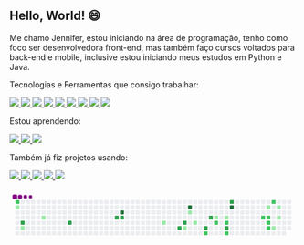 ## Hello, World! 😄


Me chamo Jennifer, estou iniciando na área de programação, tenho como foco ser desenvolvedora front-end, mas também faço cursos voltados para back-end e mobile, inclusive estou iniciando meus estudos em Python e Java. 


Tecnologias e Ferramentas que consigo trabalhar:

<a href="" alt="HTML5" target="_blank">
  <img src="https://img.shields.io/badge/HTML5-E34F26?style=for-the-badge&logo=html5&logoColor=white">
</a> <a href="" alt="CSS3" target="_blank">
  <img src="https://img.shields.io/badge/CSS3-1572B6?style=for-the-badge&logo=css3&logoColor=white">
</a> <a href="" alt="JavaScript" target="_blank">
  <img src="https://img.shields.io/badge/JavaScript-323330?style=for-the-badge&logo=javascript&logoColor=F7DF1E">
</a> <a href="" alt="ReactJS" target="_blank">
  <img src="https://img.shields.io/badge/React-20232A?style=for-the-badge&logo=react&logoColor=61DAFB">
</a> <a href="" alt="Git" target="_blank">
  <img src="https://img.shields.io/badge/Git-E34F26?style=for-the-badge&logo=git&logoColor=white">
</a> <a href="" alt="Material-UI" target="_blank">
  <img src="https://img.shields.io/badge/Material--UI-0081CB?style=for-the-badge&logo=material-ui&logoColor=white">
</a> <a href="" alt="Styled Components" target="_blank">
  <img src="https://img.shields.io/badge/styled--components-DB7093?style=for-the-badge&logo=styled-components&logoColor=white">
</a> <a href="" alt="GitLab" target="_blank"> <img src="https://img.shields.io/badge/GitLab-330F63?style=for-the-badge&logo=gitlab&logoColor=white"> </a> <a href="" alt="Git" target="_blank"> <img src="https://img.shields.io/badge/Git-E34F26?style=for-the-badge&logo=git&logoColor=white">
</a>




Estou aprendendo:

<a href="" alt="Python" target="_blank">
  <img src="https://img.shields.io/badge/Python-3776AB?style=for-the-badge&logo=python&logoColor=white">
</a> <a href="" alt="Java" target="_blank">
  <img src="https://img.shields.io/badge/Java-ED8B00?style=for-the-badge&logo=java&logoColor=white">
</a> <a href="" alt="NodeJS" target="_blank">
  <img src="https://img.shields.io/badge/Node.js-43853D?style=for-the-badge&logo=node.js&logoColor=white"> </a>




Também já fiz projetos usando:

<a href="" alt="AngularJS" target="_blank">
  <img src="https://img.shields.io/badge/AngularJS-E23237?style=for-the-badge&logo=angularjs&logoColor=white">
</a> <a href="" alt="VueJS" target="_blank">
  <img src="https://img.shields.io/badge/Vue.js-35495E?style=for-the-badge&logo=vue.js&logoColor=4FC08D">
</a> <a href="" alt="Amazon AWS" target="_blank">
  <img src="https://img.shields.io/badge/Amazon_AWS-232F3E?style=for-the-badge&logo=amazon-aws&logoColor=white"> </a> <a href="" alt="Blogger" target="_blank">
  <img src="https://img.shields.io/badge/Blogger-FF5722?style=for-the-badge&logo=blogger&logoColor=white"> </a> <a href="" alt="Wordpress" target="_blank">
  <img src="https://img.shields.io/badge/WordPress-006E93?style=for-the-badge&logo=wordpress&logoColor=white"> </a> 




<svg viewBox="-16 -32 880 192" width="880" height="192" xmlns="http://www.w3.org/2000/svg"><desc>Generated with https://github.com/Platane/snk</desc><style>@keyframes c0{60.14%{fill:var(--c2)}60.16%,to{fill:var(--ce)}}@keyframes c1{1.47%{fill:var(--c1)}1.49%,to{fill:var(--ce)}}@keyframes c2{61.98%{fill:var(--c3)}62%,to{fill:var(--ce)}}@keyframes c3{3.31%{fill:var(--c1)}3.33%,to{fill:var(--ce)}}@keyframes c4{5.53%{fill:var(--c1)}5.55%,to{fill:var(--ce)}}@keyframes c5{65.3%{fill:var(--c3)}65.32%,to{fill:var(--ce)}}@keyframes c6{68.99%{fill:var(--c3)}69.01%,to{fill:var(--ce)}}@keyframes c7{91.13%{fill:var(--c4)}91.15%,to{fill:var(--ce)}}@keyframes c8{69.36%{fill:var(--c3)}69.38%,to{fill:var(--ce)}}@keyframes c9{14.38%{fill:var(--c1)}14.4%,to{fill:var(--ce)}}@keyframes ca{74.9%{fill:var(--c3)}74.92%,to{fill:var(--ce)}}@keyframes cb{74.16%{fill:var(--c3)}74.18%,to{fill:var(--ce)}}@keyframes cc{19.18%{fill:var(--c1)}19.2%,to{fill:var(--ce)}}@keyframes cd{85.97%{fill:var(--c4)}85.99%,to{fill:var(--ce)}}@keyframes ce{16.96%{fill:var(--c1)}16.98%,to{fill:var(--ce)}}@keyframes cf{18.07%{fill:var(--c1)}18.09%,to{fill:var(--ce)}}@keyframes cg{76.74%{fill:var(--c3)}76.76%,to{fill:var(--ce)}}@keyframes ch{40.95%{fill:var(--c2)}40.97%,to{fill:var(--ce)}}@keyframes ci{77.85%{fill:var(--c3)}77.87%,to{fill:var(--ce)}}@keyframes cj{23.61%{fill:var(--c1)}23.63%,to{fill:var(--ce)}}@keyframes ck{39.47%{fill:var(--c2)}39.49%,to{fill:var(--ce)}}@keyframes cl{24.34%{fill:var(--c1)}24.36%,to{fill:var(--ce)}}@keyframes cm{38.74%{fill:var(--c2)}38.76%,to{fill:var(--ce)}}@keyframes cn{79.69%{fill:var(--c3)}79.71%,to{fill:var(--ce)}}@keyframes co{43.16%{fill:var(--c2)}43.18%,to{fill:var(--ce)}}@keyframes cp{82.65%{fill:var(--c3)}82.67%,to{fill:var(--ce)}}@keyframes cq{83.02%{fill:var(--c4)}83.04%,to{fill:var(--ce)}}@keyframes cr{32.09%{fill:var(--c2)}32.11%,to{fill:var(--ce)}}@keyframes cs{28.03%{fill:var(--c1)}28.05%,to{fill:var(--ce)}}@keyframes ct{31.72%{fill:var(--c2)}31.74%,to{fill:var(--ce)}}@keyframes cu{31.36%{fill:var(--c2)}31.38%,to{fill:var(--ce)}}@keyframes cv{30.99%{fill:var(--c2)}31.01%,to{fill:var(--ce)}}@keyframes cw{33.94%{fill:var(--c2)}33.96%,to{fill:var(--ce)}}@keyframes cx{30.62%{fill:var(--c1)}30.64%,to{fill:var(--ce)}}@keyframes cy{28.77%{fill:var(--c1)}28.79%,to{fill:var(--ce)}}@keyframes cz{29.51%{fill:var(--c1)}29.53%,to{fill:var(--ce)}}@keyframes u0{1.47%{transform:scale(0,1)}1.49%,3.31%{transform:scale(.08,1)}3.33%,5.53%{transform:scale(.15,1)}14.38%,5.55%{transform:scale(.23,1)}14.4%,16.96%{transform:scale(.31,1)}16.98%,18.07%{transform:scale(.38,1)}18.09%,19.18%{transform:scale(.46,1)}19.2%,23.61%{transform:scale(.54,1)}23.63%,24.34%{transform:scale(.62,1)}24.36%,28.03%{transform:scale(.69,1)}28.05%,28.77%{transform:scale(.77,1)}28.79%,29.51%{transform:scale(.85,1)}29.53%,30.62%{transform:scale(.92,1)}30.64%,to{transform:scale(1,1)}}@keyframes u1{30.99%{transform:scale(0,1)}31.01%,31.36%{transform:scale(.1,1)}31.38%,31.72%{transform:scale(.2,1)}31.74%,32.09%{transform:scale(.3,1)}32.11%,33.94%{transform:scale(.4,1)}33.96%,38.74%{transform:scale(.5,1)}38.76%,39.47%{transform:scale(.6,1)}39.49%,40.95%{transform:scale(.7,1)}40.97%,43.16%{transform:scale(.8,1)}43.18%,60.14%{transform:scale(.9,1)}60.16%,to{transform:scale(1,1)}}@keyframes u2{61.98%{transform:scale(0,1)}62%,65.3%{transform:scale(.1,1)}65.32%,68.99%{transform:scale(.2,1)}69.01%,69.36%{transform:scale(.3,1)}69.38%,74.16%{transform:scale(.4,1)}74.18%,74.9%{transform:scale(.5,1)}74.92%,76.74%{transform:scale(.6,1)}76.76%,77.85%{transform:scale(.7,1)}77.87%,79.69%{transform:scale(.8,1)}79.71%,82.65%{transform:scale(.9,1)}82.67%,to{transform:scale(1,1)}}@keyframes u3{83.02%{transform:scale(0,1)}83.04%,85.97%{transform:scale(.33,1)}85.99%,91.13%{transform:scale(.67,1)}91.15%,to{transform:scale(1,1)}}@keyframes s0{0%,99.63%{transform:translate(0,-16px)}.37%{transform:translate(-16px,-16px)}1.11%{transform:translate(-16px,16px)}1.48%,60.52%{transform:translate(0,16px)}2.95%{transform:translate(0,80px)}4.8%{transform:translate(80px,80px)}5.54%{transform:translate(80px,48px)}10.33%{transform:translate(288px,48px)}10.7%{transform:translate(288px,64px)}15.5%,74.54%{transform:translate(496px,64px)}15.87%{transform:translate(496px,48px)}16.61%{transform:translate(528px,48px)}16.97%{transform:translate(528px,32px)}17.34%{transform:translate(544px,32px)}18.08%{transform:translate(544px,64px)}18.45%{transform:translate(528px,64px)}18.82%{transform:translate(528px,80px)}19.19%{transform:translate(512px,80px)}19.56%{transform:translate(512px,96px)}20.66%{transform:translate(560px,96px)}21.4%{transform:translate(560px,64px)}21.77%{transform:translate(576px,64px)}22.51%{transform:translate(576px,32px)}23.25%{transform:translate(608px,32px)}23.62%{transform:translate(608px,48px)}26.57%{transform:translate(736px,48px)}26.94%{transform:translate(736px,32px)}27.68%{transform:translate(768px,32px)}28.04%{transform:translate(768px,16px)}28.78%{transform:translate(800px,16px)}29.52%{transform:translate(800px,48px)}29.89%{transform:translate(784px,48px)}30.63%{transform:translate(784px,80px)}31%{transform:translate(768px,80px)}31.73%{transform:translate(768px,48px)}32.1%{transform:translate(752px,48px)}32.47%{transform:translate(752px,32px)}33.21%{transform:translate(784px,32px)}33.95%{transform:translate(784px,0)}36.53%,82.29%{transform:translate(672px,0)}37.27%{transform:translate(672px,32px)}38.01%{transform:translate(640px,32px)}38.75%{transform:translate(640px,64px)}39.85%{transform:translate(592px,64px)}40.59%{transform:translate(592px,96px)}40.96%{transform:translate(576px,96px)}41.33%{transform:translate(576px,112px)}42.8%{transform:translate(640px,112px)}43.17%{transform:translate(640px,96px)}43.54%{transform:translate(624px,96px)}45.76%{transform:translate(624px,0)}60.15%{transform:translate(0,0)}60.89%{transform:translate(16px,16px)}61.99%{transform:translate(16px,64px)}68.63%{transform:translate(304px,64px)}69%{transform:translate(304px,48px)}73.8%{transform:translate(512px,48px)}74.17%{transform:translate(512px,64px)}74.91%{transform:translate(496px,80px)}77.12%{transform:translate(592px,80px)}77.86%{transform:translate(592px,48px)}78.97%{transform:translate(640px,48px)}79.7%{transform:translate(640px,80px)}80.44%{transform:translate(672px,80px)}82.66%{transform:translate(656px,0)}83.03%{transform:translate(656px,16px)}90.77%{transform:translate(320px,16px)}91.14%{transform:translate(320px,32px)}96.31%{transform:translate(96px,32px)}96.68%{transform:translate(96px,16px)}97.05%{transform:translate(80px,16px)}97.42%{transform:translate(80px,0)}98.15%{transform:translate(48px,0)}98.52%{transform:translate(48px,-16px)}}@keyframes s1{0%,99.63%{transform:translate(16px,-16px)}.74%{transform:translate(-16px,-16px)}1.48%{transform:translate(-16px,16px)}1.85%,60.89%{transform:translate(0,16px)}3.32%{transform:translate(0,80px)}5.17%{transform:translate(80px,80px)}5.9%{transform:translate(80px,48px)}10.7%{transform:translate(288px,48px)}11.07%{transform:translate(288px,64px)}15.87%,74.91%{transform:translate(496px,64px)}16.24%{transform:translate(496px,48px)}16.97%{transform:translate(528px,48px)}17.34%{transform:translate(528px,32px)}17.71%{transform:translate(544px,32px)}18.45%{transform:translate(544px,64px)}18.82%{transform:translate(528px,64px)}19.19%{transform:translate(528px,80px)}19.56%{transform:translate(512px,80px)}19.93%{transform:translate(512px,96px)}21.03%{transform:translate(560px,96px)}21.77%{transform:translate(560px,64px)}22.14%{transform:translate(576px,64px)}22.88%{transform:translate(576px,32px)}23.62%{transform:translate(608px,32px)}23.99%{transform:translate(608px,48px)}26.94%{transform:translate(736px,48px)}27.31%{transform:translate(736px,32px)}28.04%{transform:translate(768px,32px)}28.41%{transform:translate(768px,16px)}29.15%{transform:translate(800px,16px)}29.89%{transform:translate(800px,48px)}30.26%{transform:translate(784px,48px)}31%{transform:translate(784px,80px)}31.37%{transform:translate(768px,80px)}32.1%{transform:translate(768px,48px)}32.47%{transform:translate(752px,48px)}32.84%{transform:translate(752px,32px)}33.58%{transform:translate(784px,32px)}34.32%{transform:translate(784px,0)}36.9%,82.66%{transform:translate(672px,0)}37.64%{transform:translate(672px,32px)}38.38%{transform:translate(640px,32px)}39.11%{transform:translate(640px,64px)}40.22%{transform:translate(592px,64px)}40.96%{transform:translate(592px,96px)}41.33%{transform:translate(576px,96px)}41.7%{transform:translate(576px,112px)}43.17%{transform:translate(640px,112px)}43.54%{transform:translate(640px,96px)}43.91%{transform:translate(624px,96px)}46.13%{transform:translate(624px,0)}60.52%{transform:translate(0,0)}61.25%{transform:translate(16px,16px)}62.36%{transform:translate(16px,64px)}69%{transform:translate(304px,64px)}69.37%{transform:translate(304px,48px)}74.17%{transform:translate(512px,48px)}74.54%{transform:translate(512px,64px)}75.28%{transform:translate(496px,80px)}77.49%{transform:translate(592px,80px)}78.23%{transform:translate(592px,48px)}79.34%{transform:translate(640px,48px)}80.07%{transform:translate(640px,80px)}80.81%{transform:translate(672px,80px)}83.03%{transform:translate(656px,0)}83.39%{transform:translate(656px,16px)}91.14%{transform:translate(320px,16px)}91.51%{transform:translate(320px,32px)}96.68%{transform:translate(96px,32px)}97.05%{transform:translate(96px,16px)}97.42%{transform:translate(80px,16px)}97.79%{transform:translate(80px,0)}98.52%{transform:translate(48px,0)}98.89%{transform:translate(48px,-16px)}}@keyframes s2{0%,99.63%{transform:translate(32px,-16px)}1.11%{transform:translate(-16px,-16px)}1.85%{transform:translate(-16px,16px)}2.21%,61.25%{transform:translate(0,16px)}3.69%{transform:translate(0,80px)}5.54%{transform:translate(80px,80px)}6.27%{transform:translate(80px,48px)}11.07%{transform:translate(288px,48px)}11.44%{transform:translate(288px,64px)}16.24%,75.28%{transform:translate(496px,64px)}16.61%{transform:translate(496px,48px)}17.34%{transform:translate(528px,48px)}17.71%{transform:translate(528px,32px)}18.08%{transform:translate(544px,32px)}18.82%{transform:translate(544px,64px)}19.19%{transform:translate(528px,64px)}19.56%{transform:translate(528px,80px)}19.93%{transform:translate(512px,80px)}20.3%{transform:translate(512px,96px)}21.4%{transform:translate(560px,96px)}22.14%{transform:translate(560px,64px)}22.51%{transform:translate(576px,64px)}23.25%{transform:translate(576px,32px)}23.99%{transform:translate(608px,32px)}24.35%{transform:translate(608px,48px)}27.31%{transform:translate(736px,48px)}27.68%{transform:translate(736px,32px)}28.41%{transform:translate(768px,32px)}28.78%{transform:translate(768px,16px)}29.52%{transform:translate(800px,16px)}30.26%{transform:translate(800px,48px)}30.63%{transform:translate(784px,48px)}31.37%{transform:translate(784px,80px)}31.73%{transform:translate(768px,80px)}32.47%{transform:translate(768px,48px)}32.84%{transform:translate(752px,48px)}33.21%{transform:translate(752px,32px)}33.95%{transform:translate(784px,32px)}34.69%{transform:translate(784px,0)}37.27%,83.03%{transform:translate(672px,0)}38.01%{transform:translate(672px,32px)}38.75%{transform:translate(640px,32px)}39.48%{transform:translate(640px,64px)}40.59%{transform:translate(592px,64px)}41.33%{transform:translate(592px,96px)}41.7%{transform:translate(576px,96px)}42.07%{transform:translate(576px,112px)}43.54%{transform:translate(640px,112px)}43.91%{transform:translate(640px,96px)}44.28%{transform:translate(624px,96px)}46.49%{transform:translate(624px,0)}60.89%{transform:translate(0,0)}61.62%{transform:translate(16px,16px)}62.73%{transform:translate(16px,64px)}69.37%{transform:translate(304px,64px)}69.74%{transform:translate(304px,48px)}74.54%{transform:translate(512px,48px)}74.91%{transform:translate(512px,64px)}75.65%{transform:translate(496px,80px)}77.86%{transform:translate(592px,80px)}78.6%{transform:translate(592px,48px)}79.7%{transform:translate(640px,48px)}80.44%{transform:translate(640px,80px)}81.18%{transform:translate(672px,80px)}83.39%{transform:translate(656px,0)}83.76%{transform:translate(656px,16px)}91.51%{transform:translate(320px,16px)}91.88%{transform:translate(320px,32px)}97.05%{transform:translate(96px,32px)}97.42%{transform:translate(96px,16px)}97.79%{transform:translate(80px,16px)}98.15%{transform:translate(80px,0)}98.89%{transform:translate(48px,0)}99.26%{transform:translate(48px,-16px)}}@keyframes s3{0%,99.63%{transform:translate(48px,-16px)}1.48%{transform:translate(-16px,-16px)}2.21%{transform:translate(-16px,16px)}2.58%,61.62%{transform:translate(0,16px)}4.06%{transform:translate(0,80px)}5.9%{transform:translate(80px,80px)}6.64%{transform:translate(80px,48px)}11.44%{transform:translate(288px,48px)}11.81%{transform:translate(288px,64px)}16.61%,75.65%{transform:translate(496px,64px)}16.97%{transform:translate(496px,48px)}17.71%{transform:translate(528px,48px)}18.08%{transform:translate(528px,32px)}18.45%{transform:translate(544px,32px)}19.19%{transform:translate(544px,64px)}19.56%{transform:translate(528px,64px)}19.93%{transform:translate(528px,80px)}20.3%{transform:translate(512px,80px)}20.66%{transform:translate(512px,96px)}21.77%{transform:translate(560px,96px)}22.51%{transform:translate(560px,64px)}22.88%{transform:translate(576px,64px)}23.62%{transform:translate(576px,32px)}24.35%{transform:translate(608px,32px)}24.72%{transform:translate(608px,48px)}27.68%{transform:translate(736px,48px)}28.04%{transform:translate(736px,32px)}28.78%{transform:translate(768px,32px)}29.15%{transform:translate(768px,16px)}29.89%{transform:translate(800px,16px)}30.63%{transform:translate(800px,48px)}31%{transform:translate(784px,48px)}31.73%{transform:translate(784px,80px)}32.1%{transform:translate(768px,80px)}32.84%{transform:translate(768px,48px)}33.21%{transform:translate(752px,48px)}33.58%{transform:translate(752px,32px)}34.32%{transform:translate(784px,32px)}35.06%{transform:translate(784px,0)}37.64%,83.39%{transform:translate(672px,0)}38.38%{transform:translate(672px,32px)}39.11%{transform:translate(640px,32px)}39.85%{transform:translate(640px,64px)}40.96%{transform:translate(592px,64px)}41.7%{transform:translate(592px,96px)}42.07%{transform:translate(576px,96px)}42.44%{transform:translate(576px,112px)}43.91%{transform:translate(640px,112px)}44.28%{transform:translate(640px,96px)}44.65%{transform:translate(624px,96px)}46.86%{transform:translate(624px,0)}61.25%{transform:translate(0,0)}61.99%{transform:translate(16px,16px)}63.1%{transform:translate(16px,64px)}69.74%{transform:translate(304px,64px)}70.11%{transform:translate(304px,48px)}74.91%{transform:translate(512px,48px)}75.28%{transform:translate(512px,64px)}76.01%{transform:translate(496px,80px)}78.23%{transform:translate(592px,80px)}78.97%{transform:translate(592px,48px)}80.07%{transform:translate(640px,48px)}80.81%{transform:translate(640px,80px)}81.55%{transform:translate(672px,80px)}83.76%{transform:translate(656px,0)}84.13%{transform:translate(656px,16px)}91.88%{transform:translate(320px,16px)}92.25%{transform:translate(320px,32px)}97.42%{transform:translate(96px,32px)}97.79%{transform:translate(96px,16px)}98.15%{transform:translate(80px,16px)}98.52%{transform:translate(80px,0)}99.26%{transform:translate(48px,0)}}:root{--cb:#1b1f230a;--cs:purple;--ce:#ebedf0;--c0:#ebedf0;--c1:#9be9a8;--c2:#40c463;--c3:#30a14e;--c4:#216e39}@media (prefers-color-scheme:dark){:root{--cb:#1b1f230a;--cs:purple;--ce:#161b22;--c1:#01311f;--c2:#034525;--c3:#0f6d31;--c4:#00c647}}.c{shape-rendering:geometricPrecision;fill:var(--ce);stroke-width:1px;stroke:var(--cb);animation:none 27100ms linear infinite}.c.c0{fill:var(--c2);animation-name:c0}.c.c1{fill:var(--c1);animation-name:c1}.c.c2{fill:var(--c3);animation-name:c2}.c.c3,.c.c4{fill:var(--c1);animation-name:c3}.c.c4{animation-name:c4}.c.c5,.c.c6{fill:var(--c3);animation-name:c5}.c.c6{animation-name:c6}.c.c7{fill:var(--c4);animation-name:c7}.c.c8{fill:var(--c3);animation-name:c8}.c.c9{fill:var(--c1);animation-name:c9}.c.ca,.c.cb{fill:var(--c3);animation-name:ca}.c.cb{animation-name:cb}.c.cc{fill:var(--c1);animation-name:cc}.c.cd{fill:var(--c4);animation-name:cd}.c.ce,.c.cf{fill:var(--c1);animation-name:ce}.c.cf{animation-name:cf}.c.cg{fill:var(--c3);animation-name:cg}.c.ch{fill:var(--c2);animation-name:ch}.c.ci{fill:var(--c3);animation-name:ci}.c.cj{fill:var(--c1);animation-name:cj}.c.ck{fill:var(--c2);animation-name:ck}.c.cl{fill:var(--c1);animation-name:cl}.c.cm{fill:var(--c2);animation-name:cm}.c.cn{fill:var(--c3);animation-name:cn}.c.co{fill:var(--c2);animation-name:co}.c.cp{fill:var(--c3);animation-name:cp}.c.cq{fill:var(--c4);animation-name:cq}.c.cr{fill:var(--c2);animation-name:cr}.c.cs{fill:var(--c1);animation-name:cs}.c.ct{fill:var(--c2);animation-name:ct}.c.cu,.c.cv,.c.cw{fill:var(--c2);animation-name:cu}.c.cv,.c.cw{animation-name:cv}.c.cw{animation-name:cw}.c.cx,.c.cy,.c.cz{fill:var(--c1);animation-name:cx}.c.cy,.c.cz{animation-name:cy}.c.cz{animation-name:cz}.s,.u{animation:none linear 27100ms infinite}.u,.u.u0{transform-origin:0 0}.u{transform:scale(0,1)}.u.u0{fill:var(--c1);animation-name:u0}.u.u1{fill:var(--c2);animation-name:u1;transform-origin:306.2px 0}.u.u2{fill:var(--c3);animation-name:u2;transform-origin:541.8px 0}.u.u3{fill:var(--c4);animation-name:u3;transform-origin:777.3px 0}.s{shape-rendering:geometricPrecision;fill:var(--cs)}.s.s0{transform:translate(0,-16px);animation-name:s0}.s.s1{transform:translate(16px,-16px);animation-name:s1}.s.s2{transform:translate(32px,-16px);animation-name:s2}.s.s3{transform:translate(48px,-16px);animation-name:s3}</style><rect class="c c0" x="2" y="2" rx="2" ry="2" width="12" height="12"/><rect class="c c1" x="2" y="18" rx="2" ry="2" width="12" height="12"/><rect class="c" x="2" y="34" rx="2" ry="2" width="12" height="12"/><rect class="c" x="2" y="50" rx="2" ry="2" width="12" height="12"/><rect class="c" x="2" y="66" rx="2" ry="2" width="12" height="12"/><rect class="c" x="2" y="82" rx="2" ry="2" width="12" height="12"/><rect class="c" x="2" y="98" rx="2" ry="2" width="12" height="12"/><rect class="c" x="18" y="2" rx="2" ry="2" width="12" height="12"/><rect class="c" x="18" y="18" rx="2" ry="2" width="12" height="12"/><rect class="c" x="18" y="34" rx="2" ry="2" width="12" height="12"/><rect class="c" x="18" y="50" rx="2" ry="2" width="12" height="12"/><rect class="c c2" x="18" y="66" rx="2" ry="2" width="12" height="12"/><rect class="c c3" x="18" y="82" rx="2" ry="2" width="12" height="12"/><rect class="c" x="18" y="98" rx="2" ry="2" width="12" height="12"/><rect class="c" x="34" y="2" rx="2" ry="2" width="12" height="12"/><rect class="c" x="34" y="18" rx="2" ry="2" width="12" height="12"/><rect class="c" x="34" y="34" rx="2" ry="2" width="12" height="12"/><rect class="c" x="34" y="50" rx="2" ry="2" width="12" height="12"/><rect class="c" x="34" y="66" rx="2" ry="2" width="12" height="12"/><rect class="c" x="34" y="82" rx="2" ry="2" width="12" height="12"/><rect class="c" x="34" y="98" rx="2" ry="2" width="12" height="12"/><rect class="c" x="50" y="2" rx="2" ry="2" width="12" height="12"/><rect class="c" x="50" y="18" rx="2" ry="2" width="12" height="12"/><rect class="c" x="50" y="34" rx="2" ry="2" width="12" height="12"/><rect class="c" x="50" y="50" rx="2" ry="2" width="12" height="12"/><rect class="c" x="50" y="66" rx="2" ry="2" width="12" height="12"/><rect class="c" x="50" y="82" rx="2" ry="2" width="12" height="12"/><rect class="c" x="50" y="98" rx="2" ry="2" width="12" height="12"/><rect class="c" x="66" y="2" rx="2" ry="2" width="12" height="12"/><rect class="c" x="66" y="18" rx="2" ry="2" width="12" height="12"/><rect class="c" x="66" y="34" rx="2" ry="2" width="12" height="12"/><rect class="c" x="66" y="50" rx="2" ry="2" width="12" height="12"/><rect class="c" x="66" y="66" rx="2" ry="2" width="12" height="12"/><rect class="c" x="66" y="82" rx="2" ry="2" width="12" height="12"/><rect class="c" x="66" y="98" rx="2" ry="2" width="12" height="12"/><rect class="c" x="82" y="2" rx="2" ry="2" width="12" height="12"/><rect class="c" x="82" y="18" rx="2" ry="2" width="12" height="12"/><rect class="c" x="82" y="34" rx="2" ry="2" width="12" height="12"/><rect class="c c4" x="82" y="50" rx="2" ry="2" width="12" height="12"/><rect class="c" x="82" y="66" rx="2" ry="2" width="12" height="12"/><rect class="c" x="82" y="82" rx="2" ry="2" width="12" height="12"/><rect class="c" x="82" y="98" rx="2" ry="2" width="12" height="12"/><rect class="c" x="98" y="2" rx="2" ry="2" width="12" height="12"/><rect class="c" x="98" y="18" rx="2" ry="2" width="12" height="12"/><rect class="c" x="98" y="34" rx="2" ry="2" width="12" height="12"/><rect class="c" x="98" y="50" rx="2" ry="2" width="12" height="12"/><rect class="c" x="98" y="66" rx="2" ry="2" width="12" height="12"/><rect class="c" x="98" y="82" rx="2" ry="2" width="12" height="12"/><rect class="c" x="98" y="98" rx="2" ry="2" width="12" height="12"/><rect class="c" x="114" y="2" rx="2" ry="2" width="12" height="12"/><rect class="c" x="114" y="18" rx="2" ry="2" width="12" height="12"/><rect class="c" x="114" y="34" rx="2" ry="2" width="12" height="12"/><rect class="c" x="114" y="50" rx="2" ry="2" width="12" height="12"/><rect class="c" x="114" y="66" rx="2" ry="2" width="12" height="12"/><rect class="c" x="114" y="82" rx="2" ry="2" width="12" height="12"/><rect class="c" x="114" y="98" rx="2" ry="2" width="12" height="12"/><rect class="c" x="130" y="2" rx="2" ry="2" width="12" height="12"/><rect class="c" x="130" y="18" rx="2" ry="2" width="12" height="12"/><rect class="c" x="130" y="34" rx="2" ry="2" width="12" height="12"/><rect class="c" x="130" y="50" rx="2" ry="2" width="12" height="12"/><rect class="c" x="130" y="66" rx="2" ry="2" width="12" height="12"/><rect class="c" x="130" y="82" rx="2" ry="2" width="12" height="12"/><rect class="c" x="130" y="98" rx="2" ry="2" width="12" height="12"/><rect class="c" x="146" y="2" rx="2" ry="2" width="12" height="12"/><rect class="c" x="146" y="18" rx="2" ry="2" width="12" height="12"/><rect class="c" x="146" y="34" rx="2" ry="2" width="12" height="12"/><rect class="c" x="146" y="50" rx="2" ry="2" width="12" height="12"/><rect class="c" x="146" y="66" rx="2" ry="2" width="12" height="12"/><rect class="c" x="146" y="82" rx="2" ry="2" width="12" height="12"/><rect class="c" x="146" y="98" rx="2" ry="2" width="12" height="12"/><rect class="c" x="162" y="2" rx="2" ry="2" width="12" height="12"/><rect class="c" x="162" y="18" rx="2" ry="2" width="12" height="12"/><rect class="c" x="162" y="34" rx="2" ry="2" width="12" height="12"/><rect class="c" x="162" y="50" rx="2" ry="2" width="12" height="12"/><rect class="c c5" x="162" y="66" rx="2" ry="2" width="12" height="12"/><rect class="c" x="162" y="82" rx="2" ry="2" width="12" height="12"/><rect class="c" x="162" y="98" rx="2" ry="2" width="12" height="12"/><rect class="c" x="178" y="2" rx="2" ry="2" width="12" height="12"/><rect class="c" x="178" y="18" rx="2" ry="2" width="12" height="12"/><rect class="c" x="178" y="34" rx="2" ry="2" width="12" height="12"/><rect class="c" x="178" y="50" rx="2" ry="2" width="12" height="12"/><rect class="c" x="178" y="66" rx="2" ry="2" width="12" height="12"/><rect class="c" x="178" y="82" rx="2" ry="2" width="12" height="12"/><rect class="c" x="178" y="98" rx="2" ry="2" width="12" height="12"/><rect class="c" x="194" y="2" rx="2" ry="2" width="12" height="12"/><rect class="c" x="194" y="18" rx="2" ry="2" width="12" height="12"/><rect class="c" x="194" y="34" rx="2" ry="2" width="12" height="12"/><rect class="c" x="194" y="50" rx="2" ry="2" width="12" height="12"/><rect class="c" x="194" y="66" rx="2" ry="2" width="12" height="12"/><rect class="c" x="194" y="82" rx="2" ry="2" width="12" height="12"/><rect class="c" x="194" y="98" rx="2" ry="2" width="12" height="12"/><rect class="c" x="210" y="2" rx="2" ry="2" width="12" height="12"/><rect class="c" x="210" y="18" rx="2" ry="2" width="12" height="12"/><rect class="c" x="210" y="34" rx="2" ry="2" width="12" height="12"/><rect class="c" x="210" y="50" rx="2" ry="2" width="12" height="12"/><rect class="c" x="210" y="66" rx="2" ry="2" width="12" height="12"/><rect class="c" x="210" y="82" rx="2" ry="2" width="12" height="12"/><rect class="c" x="210" y="98" rx="2" ry="2" width="12" height="12"/><rect class="c" x="226" y="2" rx="2" ry="2" width="12" height="12"/><rect class="c" x="226" y="18" rx="2" ry="2" width="12" height="12"/><rect class="c" x="226" y="34" rx="2" ry="2" width="12" height="12"/><rect class="c" x="226" y="50" rx="2" ry="2" width="12" height="12"/><rect class="c" x="226" y="66" rx="2" ry="2" width="12" height="12"/><rect class="c" x="226" y="82" rx="2" ry="2" width="12" height="12"/><rect class="c" x="226" y="98" rx="2" ry="2" width="12" height="12"/><rect class="c" x="242" y="2" rx="2" ry="2" width="12" height="12"/><rect class="c" x="242" y="18" rx="2" ry="2" width="12" height="12"/><rect class="c" x="242" y="34" rx="2" ry="2" width="12" height="12"/><rect class="c" x="242" y="50" rx="2" ry="2" width="12" height="12"/><rect class="c" x="242" y="66" rx="2" ry="2" width="12" height="12"/><rect class="c" x="242" y="82" rx="2" ry="2" width="12" height="12"/><rect class="c" x="242" y="98" rx="2" ry="2" width="12" height="12"/><rect class="c" x="258" y="2" rx="2" ry="2" width="12" height="12"/><rect class="c" x="258" y="18" rx="2" ry="2" width="12" height="12"/><rect class="c" x="258" y="34" rx="2" ry="2" width="12" height="12"/><rect class="c" x="258" y="50" rx="2" ry="2" width="12" height="12"/><rect class="c" x="258" y="66" rx="2" ry="2" width="12" height="12"/><rect class="c" x="258" y="82" rx="2" ry="2" width="12" height="12"/><rect class="c" x="258" y="98" rx="2" ry="2" width="12" height="12"/><rect class="c" x="274" y="2" rx="2" ry="2" width="12" height="12"/><rect class="c" x="274" y="18" rx="2" ry="2" width="12" height="12"/><rect class="c" x="274" y="34" rx="2" ry="2" width="12" height="12"/><rect class="c" x="274" y="50" rx="2" ry="2" width="12" height="12"/><rect class="c" x="274" y="66" rx="2" ry="2" width="12" height="12"/><rect class="c" x="274" y="82" rx="2" ry="2" width="12" height="12"/><rect class="c" x="274" y="98" rx="2" ry="2" width="12" height="12"/><rect class="c" x="290" y="2" rx="2" ry="2" width="12" height="12"/><rect class="c" x="290" y="18" rx="2" ry="2" width="12" height="12"/><rect class="c" x="290" y="34" rx="2" ry="2" width="12" height="12"/><rect class="c" x="290" y="50" rx="2" ry="2" width="12" height="12"/><rect class="c" x="290" y="66" rx="2" ry="2" width="12" height="12"/><rect class="c" x="290" y="82" rx="2" ry="2" width="12" height="12"/><rect class="c" x="290" y="98" rx="2" ry="2" width="12" height="12"/><rect class="c" x="306" y="2" rx="2" ry="2" width="12" height="12"/><rect class="c" x="306" y="18" rx="2" ry="2" width="12" height="12"/><rect class="c" x="306" y="34" rx="2" ry="2" width="12" height="12"/><rect class="c c6" x="306" y="50" rx="2" ry="2" width="12" height="12"/><rect class="c" x="306" y="66" rx="2" ry="2" width="12" height="12"/><rect class="c" x="306" y="82" rx="2" ry="2" width="12" height="12"/><rect class="c" x="306" y="98" rx="2" ry="2" width="12" height="12"/><rect class="c" x="322" y="2" rx="2" ry="2" width="12" height="12"/><rect class="c" x="322" y="18" rx="2" ry="2" width="12" height="12"/><rect class="c c7" x="322" y="34" rx="2" ry="2" width="12" height="12"/><rect class="c c8" x="322" y="50" rx="2" ry="2" width="12" height="12"/><rect class="c" x="322" y="66" rx="2" ry="2" width="12" height="12"/><rect class="c" x="322" y="82" rx="2" ry="2" width="12" height="12"/><rect class="c" x="322" y="98" rx="2" ry="2" width="12" height="12"/><rect class="c" x="338" y="2" rx="2" ry="2" width="12" height="12"/><rect class="c" x="338" y="18" rx="2" ry="2" width="12" height="12"/><rect class="c" x="338" y="34" rx="2" ry="2" width="12" height="12"/><rect class="c" x="338" y="50" rx="2" ry="2" width="12" height="12"/><rect class="c" x="338" y="66" rx="2" ry="2" width="12" height="12"/><rect class="c" x="338" y="82" rx="2" ry="2" width="12" height="12"/><rect class="c" x="338" y="98" rx="2" ry="2" width="12" height="12"/><rect class="c" x="354" y="2" rx="2" ry="2" width="12" height="12"/><rect class="c" x="354" y="18" rx="2" ry="2" width="12" height="12"/><rect class="c" x="354" y="34" rx="2" ry="2" width="12" height="12"/><rect class="c" x="354" y="50" rx="2" ry="2" width="12" height="12"/><rect class="c" x="354" y="66" rx="2" ry="2" width="12" height="12"/><rect class="c" x="354" y="82" rx="2" ry="2" width="12" height="12"/><rect class="c" x="354" y="98" rx="2" ry="2" width="12" height="12"/><rect class="c" x="370" y="2" rx="2" ry="2" width="12" height="12"/><rect class="c" x="370" y="18" rx="2" ry="2" width="12" height="12"/><rect class="c" x="370" y="34" rx="2" ry="2" width="12" height="12"/><rect class="c" x="370" y="50" rx="2" ry="2" width="12" height="12"/><rect class="c" x="370" y="66" rx="2" ry="2" width="12" height="12"/><rect class="c" x="370" y="82" rx="2" ry="2" width="12" height="12"/><rect class="c" x="370" y="98" rx="2" ry="2" width="12" height="12"/><rect class="c" x="386" y="2" rx="2" ry="2" width="12" height="12"/><rect class="c" x="386" y="18" rx="2" ry="2" width="12" height="12"/><rect class="c" x="386" y="34" rx="2" ry="2" width="12" height="12"/><rect class="c" x="386" y="50" rx="2" ry="2" width="12" height="12"/><rect class="c" x="386" y="66" rx="2" ry="2" width="12" height="12"/><rect class="c" x="386" y="82" rx="2" ry="2" width="12" height="12"/><rect class="c" x="386" y="98" rx="2" ry="2" width="12" height="12"/><rect class="c" x="402" y="2" rx="2" ry="2" width="12" height="12"/><rect class="c" x="402" y="18" rx="2" ry="2" width="12" height="12"/><rect class="c" x="402" y="34" rx="2" ry="2" width="12" height="12"/><rect class="c" x="402" y="50" rx="2" ry="2" width="12" height="12"/><rect class="c" x="402" y="66" rx="2" ry="2" width="12" height="12"/><rect class="c" x="402" y="82" rx="2" ry="2" width="12" height="12"/><rect class="c" x="402" y="98" rx="2" ry="2" width="12" height="12"/><rect class="c" x="418" y="2" rx="2" ry="2" width="12" height="12"/><rect class="c" x="418" y="18" rx="2" ry="2" width="12" height="12"/><rect class="c" x="418" y="34" rx="2" ry="2" width="12" height="12"/><rect class="c" x="418" y="50" rx="2" ry="2" width="12" height="12"/><rect class="c" x="418" y="66" rx="2" ry="2" width="12" height="12"/><rect class="c" x="418" y="82" rx="2" ry="2" width="12" height="12"/><rect class="c" x="418" y="98" rx="2" ry="2" width="12" height="12"/><rect class="c" x="434" y="2" rx="2" ry="2" width="12" height="12"/><rect class="c" x="434" y="18" rx="2" ry="2" width="12" height="12"/><rect class="c" x="434" y="34" rx="2" ry="2" width="12" height="12"/><rect class="c" x="434" y="50" rx="2" ry="2" width="12" height="12"/><rect class="c" x="434" y="66" rx="2" ry="2" width="12" height="12"/><rect class="c" x="434" y="82" rx="2" ry="2" width="12" height="12"/><rect class="c" x="434" y="98" rx="2" ry="2" width="12" height="12"/><rect class="c" x="450" y="2" rx="2" ry="2" width="12" height="12"/><rect class="c" x="450" y="18" rx="2" ry="2" width="12" height="12"/><rect class="c" x="450" y="34" rx="2" ry="2" width="12" height="12"/><rect class="c" x="450" y="50" rx="2" ry="2" width="12" height="12"/><rect class="c c9" x="450" y="66" rx="2" ry="2" width="12" height="12"/><rect class="c" x="450" y="82" rx="2" ry="2" width="12" height="12"/><rect class="c" x="450" y="98" rx="2" ry="2" width="12" height="12"/><rect class="c" x="466" y="2" rx="2" ry="2" width="12" height="12"/><rect class="c" x="466" y="18" rx="2" ry="2" width="12" height="12"/><rect class="c" x="466" y="34" rx="2" ry="2" width="12" height="12"/><rect class="c" x="466" y="50" rx="2" ry="2" width="12" height="12"/><rect class="c" x="466" y="66" rx="2" ry="2" width="12" height="12"/><rect class="c" x="466" y="82" rx="2" ry="2" width="12" height="12"/><rect class="c" x="466" y="98" rx="2" ry="2" width="12" height="12"/><rect class="c" x="482" y="2" rx="2" ry="2" width="12" height="12"/><rect class="c" x="482" y="18" rx="2" ry="2" width="12" height="12"/><rect class="c" x="482" y="34" rx="2" ry="2" width="12" height="12"/><rect class="c" x="482" y="50" rx="2" ry="2" width="12" height="12"/><rect class="c" x="482" y="66" rx="2" ry="2" width="12" height="12"/><rect class="c" x="482" y="82" rx="2" ry="2" width="12" height="12"/><rect class="c" x="482" y="98" rx="2" ry="2" width="12" height="12"/><rect class="c" x="498" y="2" rx="2" ry="2" width="12" height="12"/><rect class="c" x="498" y="18" rx="2" ry="2" width="12" height="12"/><rect class="c" x="498" y="34" rx="2" ry="2" width="12" height="12"/><rect class="c" x="498" y="50" rx="2" ry="2" width="12" height="12"/><rect class="c" x="498" y="66" rx="2" ry="2" width="12" height="12"/><rect class="c ca" x="498" y="82" rx="2" ry="2" width="12" height="12"/><rect class="c" x="498" y="98" rx="2" ry="2" width="12" height="12"/><rect class="c" x="514" y="2" rx="2" ry="2" width="12" height="12"/><rect class="c" x="514" y="18" rx="2" ry="2" width="12" height="12"/><rect class="c" x="514" y="34" rx="2" ry="2" width="12" height="12"/><rect class="c" x="514" y="50" rx="2" ry="2" width="12" height="12"/><rect class="c cb" x="514" y="66" rx="2" ry="2" width="12" height="12"/><rect class="c cc" x="514" y="82" rx="2" ry="2" width="12" height="12"/><rect class="c" x="514" y="98" rx="2" ry="2" width="12" height="12"/><rect class="c" x="530" y="2" rx="2" ry="2" width="12" height="12"/><rect class="c cd" x="530" y="18" rx="2" ry="2" width="12" height="12"/><rect class="c ce" x="530" y="34" rx="2" ry="2" width="12" height="12"/><rect class="c" x="530" y="50" rx="2" ry="2" width="12" height="12"/><rect class="c" x="530" y="66" rx="2" ry="2" width="12" height="12"/><rect class="c" x="530" y="82" rx="2" ry="2" width="12" height="12"/><rect class="c" x="530" y="98" rx="2" ry="2" width="12" height="12"/><rect class="c" x="546" y="2" rx="2" ry="2" width="12" height="12"/><rect class="c" x="546" y="18" rx="2" ry="2" width="12" height="12"/><rect class="c" x="546" y="34" rx="2" ry="2" width="12" height="12"/><rect class="c" x="546" y="50" rx="2" ry="2" width="12" height="12"/><rect class="c cf" x="546" y="66" rx="2" ry="2" width="12" height="12"/><rect class="c" x="546" y="82" rx="2" ry="2" width="12" height="12"/><rect class="c" x="546" y="98" rx="2" ry="2" width="12" height="12"/><rect class="c" x="562" y="2" rx="2" ry="2" width="12" height="12"/><rect class="c" x="562" y="18" rx="2" ry="2" width="12" height="12"/><rect class="c" x="562" y="34" rx="2" ry="2" width="12" height="12"/><rect class="c" x="562" y="50" rx="2" ry="2" width="12" height="12"/><rect class="c" x="562" y="66" rx="2" ry="2" width="12" height="12"/><rect class="c" x="562" y="82" rx="2" ry="2" width="12" height="12"/><rect class="c" x="562" y="98" rx="2" ry="2" width="12" height="12"/><rect class="c" x="578" y="2" rx="2" ry="2" width="12" height="12"/><rect class="c" x="578" y="18" rx="2" ry="2" width="12" height="12"/><rect class="c" x="578" y="34" rx="2" ry="2" width="12" height="12"/><rect class="c" x="578" y="50" rx="2" ry="2" width="12" height="12"/><rect class="c" x="578" y="66" rx="2" ry="2" width="12" height="12"/><rect class="c cg" x="578" y="82" rx="2" ry="2" width="12" height="12"/><rect class="c ch" x="578" y="98" rx="2" ry="2" width="12" height="12"/><rect class="c" x="594" y="2" rx="2" ry="2" width="12" height="12"/><rect class="c" x="594" y="18" rx="2" ry="2" width="12" height="12"/><rect class="c" x="594" y="34" rx="2" ry="2" width="12" height="12"/><rect class="c ci" x="594" y="50" rx="2" ry="2" width="12" height="12"/><rect class="c" x="594" y="66" rx="2" ry="2" width="12" height="12"/><rect class="c" x="594" y="82" rx="2" ry="2" width="12" height="12"/><rect class="c" x="594" y="98" rx="2" ry="2" width="12" height="12"/><rect class="c" x="610" y="2" rx="2" ry="2" width="12" height="12"/><rect class="c" x="610" y="18" rx="2" ry="2" width="12" height="12"/><rect class="c" x="610" y="34" rx="2" ry="2" width="12" height="12"/><rect class="c cj" x="610" y="50" rx="2" ry="2" width="12" height="12"/><rect class="c ck" x="610" y="66" rx="2" ry="2" width="12" height="12"/><rect class="c" x="610" y="82" rx="2" ry="2" width="12" height="12"/><rect class="c" x="610" y="98" rx="2" ry="2" width="12" height="12"/><rect class="c" x="626" y="2" rx="2" ry="2" width="12" height="12"/><rect class="c" x="626" y="18" rx="2" ry="2" width="12" height="12"/><rect class="c" x="626" y="34" rx="2" ry="2" width="12" height="12"/><rect class="c" x="626" y="50" rx="2" ry="2" width="12" height="12"/><rect class="c" x="626" y="66" rx="2" ry="2" width="12" height="12"/><rect class="c" x="626" y="82" rx="2" ry="2" width="12" height="12"/><rect class="c" x="626" y="98" rx="2" ry="2" width="12" height="12"/><rect class="c" x="642" y="2" rx="2" ry="2" width="12" height="12"/><rect class="c" x="642" y="18" rx="2" ry="2" width="12" height="12"/><rect class="c" x="642" y="34" rx="2" ry="2" width="12" height="12"/><rect class="c cl" x="642" y="50" rx="2" ry="2" width="12" height="12"/><rect class="c cm" x="642" y="66" rx="2" ry="2" width="12" height="12"/><rect class="c cn" x="642" y="82" rx="2" ry="2" width="12" height="12"/><rect class="c co" x="642" y="98" rx="2" ry="2" width="12" height="12"/><rect class="c cp" x="658" y="2" rx="2" ry="2" width="12" height="12"/><rect class="c cq" x="658" y="18" rx="2" ry="2" width="12" height="12"/><rect class="c" x="658" y="34" rx="2" ry="2" width="12" height="12"/><rect class="c" x="658" y="50" rx="2" ry="2" width="12" height="12"/><rect class="c" x="658" y="66" rx="2" ry="2" width="12" height="12"/><rect class="c" x="658" y="82" rx="2" ry="2" width="12" height="12"/><rect class="c" x="658" y="98" rx="2" ry="2" width="12" height="12"/><rect class="c" x="674" y="2" rx="2" ry="2" width="12" height="12"/><rect class="c" x="674" y="18" rx="2" ry="2" width="12" height="12"/><rect class="c" x="674" y="34" rx="2" ry="2" width="12" height="12"/><rect class="c" x="674" y="50" rx="2" ry="2" width="12" height="12"/><rect class="c" x="674" y="66" rx="2" ry="2" width="12" height="12"/><rect class="c" x="674" y="82" rx="2" ry="2" width="12" height="12"/><rect class="c" x="674" y="98" rx="2" ry="2" width="12" height="12"/><rect class="c" x="690" y="2" rx="2" ry="2" width="12" height="12"/><rect class="c" x="690" y="18" rx="2" ry="2" width="12" height="12"/><rect class="c" x="690" y="34" rx="2" ry="2" width="12" height="12"/><rect class="c" x="690" y="50" rx="2" ry="2" width="12" height="12"/><rect class="c" x="690" y="66" rx="2" ry="2" width="12" height="12"/><rect class="c" x="690" y="82" rx="2" ry="2" width="12" height="12"/><rect class="c" x="690" y="98" rx="2" ry="2" width="12" height="12"/><rect class="c" x="706" y="2" rx="2" ry="2" width="12" height="12"/><rect class="c" x="706" y="18" rx="2" ry="2" width="12" height="12"/><rect class="c" x="706" y="34" rx="2" ry="2" width="12" height="12"/><rect class="c" x="706" y="50" rx="2" ry="2" width="12" height="12"/><rect class="c" x="706" y="66" rx="2" ry="2" width="12" height="12"/><rect class="c" x="706" y="82" rx="2" ry="2" width="12" height="12"/><rect class="c" x="706" y="98" rx="2" ry="2" width="12" height="12"/><rect class="c" x="722" y="2" rx="2" ry="2" width="12" height="12"/><rect class="c" x="722" y="18" rx="2" ry="2" width="12" height="12"/><rect class="c" x="722" y="34" rx="2" ry="2" width="12" height="12"/><rect class="c" x="722" y="50" rx="2" ry="2" width="12" height="12"/><rect class="c" x="722" y="66" rx="2" ry="2" width="12" height="12"/><rect class="c" x="722" y="82" rx="2" ry="2" width="12" height="12"/><rect class="c" x="722" y="98" rx="2" ry="2" width="12" height="12"/><rect class="c" x="738" y="2" rx="2" ry="2" width="12" height="12"/><rect class="c" x="738" y="18" rx="2" ry="2" width="12" height="12"/><rect class="c" x="738" y="34" rx="2" ry="2" width="12" height="12"/><rect class="c" x="738" y="50" rx="2" ry="2" width="12" height="12"/><rect class="c" x="738" y="66" rx="2" ry="2" width="12" height="12"/><rect class="c" x="738" y="82" rx="2" ry="2" width="12" height="12"/><rect class="c" x="738" y="98" rx="2" ry="2" width="12" height="12"/><rect class="c" x="754" y="2" rx="2" ry="2" width="12" height="12"/><rect class="c" x="754" y="18" rx="2" ry="2" width="12" height="12"/><rect class="c" x="754" y="34" rx="2" ry="2" width="12" height="12"/><rect class="c cr" x="754" y="50" rx="2" ry="2" width="12" height="12"/><rect class="c" x="754" y="66" rx="2" ry="2" width="12" height="12"/><rect class="c" x="754" y="82" rx="2" ry="2" width="12" height="12"/><rect class="c" x="754" y="98" rx="2" ry="2" width="12" height="12"/><rect class="c" x="770" y="2" rx="2" ry="2" width="12" height="12"/><rect class="c cs" x="770" y="18" rx="2" ry="2" width="12" height="12"/><rect class="c" x="770" y="34" rx="2" ry="2" width="12" height="12"/><rect class="c ct" x="770" y="50" rx="2" ry="2" width="12" height="12"/><rect class="c cu" x="770" y="66" rx="2" ry="2" width="12" height="12"/><rect class="c cv" x="770" y="82" rx="2" ry="2" width="12" height="12"/><rect class="c" x="770" y="98" rx="2" ry="2" width="12" height="12"/><rect class="c cw" x="786" y="2" rx="2" ry="2" width="12" height="12"/><rect class="c" x="786" y="18" rx="2" ry="2" width="12" height="12"/><rect class="c" x="786" y="34" rx="2" ry="2" width="12" height="12"/><rect class="c" x="786" y="50" rx="2" ry="2" width="12" height="12"/><rect class="c" x="786" y="66" rx="2" ry="2" width="12" height="12"/><rect class="c cx" x="786" y="82" rx="2" ry="2" width="12" height="12"/><rect class="c" x="786" y="98" rx="2" ry="2" width="12" height="12"/><rect class="c" x="802" y="2" rx="2" ry="2" width="12" height="12"/><rect class="c cy" x="802" y="18" rx="2" ry="2" width="12" height="12"/><rect class="c" x="802" y="34" rx="2" ry="2" width="12" height="12"/><rect class="c cz" x="802" y="50" rx="2" ry="2" width="12" height="12"/><rect class="c" x="802" y="66" rx="2" ry="2" width="12" height="12"/><rect class="c" x="802" y="82" rx="2" ry="2" width="12" height="12"/><rect class="c" x="802" y="98" rx="2" ry="2" width="12" height="12"/><rect class="c" x="818" y="2" rx="2" ry="2" width="12" height="12"/><rect class="c" x="818" y="18" rx="2" ry="2" width="12" height="12"/><rect class="c" x="818" y="34" rx="2" ry="2" width="12" height="12"/><rect class="c" x="818" y="50" rx="2" ry="2" width="12" height="12"/><rect class="c" x="818" y="66" rx="2" ry="2" width="12" height="12"/><rect class="c" x="818" y="82" rx="2" ry="2" width="12" height="12"/><rect class="c" x="818" y="98" rx="2" ry="2" width="12" height="12"/><rect class="c" x="834" y="2" rx="2" ry="2" width="12" height="12"/><rect class="c" x="834" y="18" rx="2" ry="2" width="12" height="12"/><rect class="c" x="834" y="34" rx="2" ry="2" width="12" height="12"/><rect class="c" x="834" y="50" rx="2" ry="2" width="12" height="12"/><rect class="c" x="834" y="66" rx="2" ry="2" width="12" height="12"/><rect class="c" x="834" y="82" rx="2" ry="2" width="12" height="12"/><rect class="u u0" height="12" width="306.8" x="0.0" y="144"/><rect class="u u1" height="12" width="236.2" x="306.2" y="144"/><rect class="u u2" height="12" width="236.2" x="541.8" y="144"/><rect class="u u3" height="12" width="71.3" x="777.3" y="144"/><rect class="s s0" x="0.8" y="0.8" width="14.4" height="14.4" rx="4.5" ry="4.5"/><rect class="s s1" x="1.8" y="1.8" width="12.3" height="12.3" rx="4.1" ry="4.1"/><rect class="s s2" x="2.6" y="2.6" width="10.8" height="10.8" rx="3.6" ry="3.6"/><rect class="s s3" x="3.0" y="3.0" width="9.9" height="9.9" rx="3.3" ry="3.3"/></svg>






